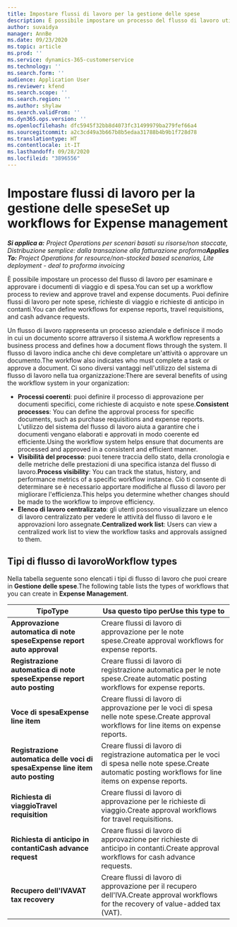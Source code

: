 ```yaml
---
title: Impostare flussi di lavoro per la gestione delle spese
description: È possibile impostare un processo del flusso di lavoro utilizzato per esaminare e approvare i documenti di viaggio e di spesa.
author: suvaidya
manager: AnnBe
ms.date: 09/23/2020
ms.topic: article
ms.prod: ''
ms.service: dynamics-365-customerservice
ms.technology: ''
ms.search.form: ''
audience: Application User
ms.reviewer: kfend
ms.search.scope: ''
ms.search.region: ''
ms.author: shylaw
ms.search.validFrom: ''
ms.dyn365.ops.version: ''
ms.openlocfilehash: dfc5945f32bb8d4073fc31499979ba279fef66a4
ms.sourcegitcommit: a2c3cd49a3b667b8b5edaa31788b4b9b1f728d78
ms.translationtype: HT
ms.contentlocale: it-IT
ms.lasthandoff: 09/28/2020
ms.locfileid: "3896556"
---
```

# <a name="set-up-workflows-for-expense-management"></a><span data-ttu-id="c28fd-103">Impostare flussi di lavoro per la gestione delle spese</span><span class="sxs-lookup"><span data-stu-id="c28fd-103">Set up workflows for Expense management</span></span>

<span data-ttu-id="c28fd-104">_**Si applica a:** Project Operations per scenari basati su risorse/non stoccate, Distribuzione semplice: dalla transazione alla fatturazione proforma_</span><span class="sxs-lookup"><span data-stu-id="c28fd-104">_**Applies To:** Project Operations for resource/non-stocked based scenarios, Lite deployment - deal to proforma invoicing_</span></span>

<span data-ttu-id="c28fd-105">È possibile impostare un processo del flusso di lavoro per esaminare e approvare i documenti di viaggio e di spesa.</span><span class="sxs-lookup"><span data-stu-id="c28fd-105">You can set up a workflow process to review and approve travel and expense documents.</span></span> <span data-ttu-id="c28fd-106">Puoi definire flussi di lavoro per note spese, richieste di viaggio e richieste di anticipo in contanti.</span><span class="sxs-lookup"><span data-stu-id="c28fd-106">You can define workflows for expense reports, travel requisitions, and cash advance requests.</span></span>

<span data-ttu-id="c28fd-107">Un flusso di lavoro rappresenta un processo aziendale e definisce il modo in cui un documento scorre attraverso il sistema.</span><span class="sxs-lookup"><span data-stu-id="c28fd-107">A workflow represents a business process and defines how a document flows through the system.</span></span> <span data-ttu-id="c28fd-108">Il flusso di lavoro indica anche chi deve completare un'attività o approvare un documento.</span><span class="sxs-lookup"><span data-stu-id="c28fd-108">The workflow also indicates who must complete a task or approve a document.</span></span> <span data-ttu-id="c28fd-109">Ci sono diversi vantaggi nell'utilizzo del sistema di flusso di lavoro nella tua organizzazione:</span><span class="sxs-lookup"><span data-stu-id="c28fd-109">There are several benefits of using the workflow system in your organization:</span></span>

- <span data-ttu-id="c28fd-110">**Processi coerenti**: puoi definire il processo di approvazione per documenti specifici, come richieste di acquisto e note spese.</span><span class="sxs-lookup"><span data-stu-id="c28fd-110">**Consistent processes**: You can define the approval process for specific documents, such as purchase requisitions and expense reports.</span></span> <span data-ttu-id="c28fd-111">L'utilizzo del sistema del flusso di lavoro aiuta a garantire che i documenti vengano elaborati e approvati in modo coerente ed efficiente.</span><span class="sxs-lookup"><span data-stu-id="c28fd-111">Using the workflow system helps ensure that documents are processed and approved in a consistent and efficient manner.</span></span>
- <span data-ttu-id="c28fd-112">**Visibilità del processo**: puoi tenere traccia dello stato, della cronologia e delle metriche delle prestazioni di una specifica istanza del flusso di lavoro.</span><span class="sxs-lookup"><span data-stu-id="c28fd-112">**Process visibility**: You can track the status, history, and performance metrics of a specific workflow instance.</span></span> <span data-ttu-id="c28fd-113">Ciò ti consente di determinare se è necessario apportare modifiche al flusso di lavoro per migliorare l'efficienza.</span><span class="sxs-lookup"><span data-stu-id="c28fd-113">This helps you determine whether changes should be made to the workflow to improve efficiency.</span></span>
- <span data-ttu-id="c28fd-114">**Elenco di lavoro centralizzato**: gli utenti possono visualizzare un elenco di lavoro centralizzato per vedere le attività del flusso di lavoro e le approvazioni loro assegnate.</span><span class="sxs-lookup"><span data-stu-id="c28fd-114">**Centralized work list**: Users can view a centralized work list to view the workflow tasks and approvals assigned to them.</span></span> 

## <a name="workflow-types"></a><span data-ttu-id="c28fd-115">Tipi di flusso di lavoro</span><span class="sxs-lookup"><span data-stu-id="c28fd-115">Workflow types</span></span>

<span data-ttu-id="c28fd-116">Nella tabella seguente sono elencati i tipi di flusso di lavoro che puoi creare in **Gestione delle spese**.</span><span class="sxs-lookup"><span data-stu-id="c28fd-116">The following table lists the types of workflows that you can create in **Expense Management**.</span></span>


|              <span data-ttu-id="c28fd-117"><strong>Tipo</strong></span><span class="sxs-lookup"><span data-stu-id="c28fd-117"><strong>Type</strong></span></span>              |                   <span data-ttu-id="c28fd-118"><strong>Usa questo tipo per</strong></span><span class="sxs-lookup"><span data-stu-id="c28fd-118"><strong>Use this type to</strong></span></span>                   |
|-------------------------------------------------|-----------------------------------------------------------------------|
|   <span data-ttu-id="c28fd-119"><strong>Approvazione automatica di note spese</strong></span><span class="sxs-lookup"><span data-stu-id="c28fd-119"><strong>Expense report auto approval</strong></span></span> |            <span data-ttu-id="c28fd-120">Creare flussi di lavoro di approvazione per le note spese.</span><span class="sxs-lookup"><span data-stu-id="c28fd-120">Create approval workflows for expense reports.</span></span>             |
|  <span data-ttu-id="c28fd-121"><strong>Registrazione automatica di note spese</strong></span><span class="sxs-lookup"><span data-stu-id="c28fd-121"><strong>Expense report auto posting</strong></span></span>   |        <span data-ttu-id="c28fd-122">Creare flussi di lavoro di registrazione automatica per le note spese.</span><span class="sxs-lookup"><span data-stu-id="c28fd-122">Create automatic posting workflows for expense reports.</span></span>        |
|       <span data-ttu-id="c28fd-123"><strong>Voce di spesa</strong></span><span class="sxs-lookup"><span data-stu-id="c28fd-123"><strong>Expense line item</strong></span></span>        |     <span data-ttu-id="c28fd-124">Creare flussi di lavoro di approvazione per le voci di spesa nelle note spese.</span><span class="sxs-lookup"><span data-stu-id="c28fd-124">Create approval workflows for line items on expense reports.</span></span>      |
| <span data-ttu-id="c28fd-125"><strong>Registrazione automatica delle voci di spesa</strong></span><span class="sxs-lookup"><span data-stu-id="c28fd-125"><strong>Expense line item auto posting</strong></span></span> | <span data-ttu-id="c28fd-126">Creare flussi di lavoro di registrazione automatica per le voci di spesa nelle note spese.</span><span class="sxs-lookup"><span data-stu-id="c28fd-126">Create automatic posting workflows for line items on expense reports.</span></span> |
|       <span data-ttu-id="c28fd-127"><strong>Richiesta di viaggio</strong></span><span class="sxs-lookup"><span data-stu-id="c28fd-127"><strong>Travel requisition</strong></span></span>       |          <span data-ttu-id="c28fd-128">Creare flussi di lavoro di approvazione per le richieste di viaggio.</span><span class="sxs-lookup"><span data-stu-id="c28fd-128">Create approval workflows for travel requisitions.</span></span>           |
|      <span data-ttu-id="c28fd-129"><strong>Richiesta di anticipo in contanti</strong></span><span class="sxs-lookup"><span data-stu-id="c28fd-129"><strong>Cash advance request</strong></span></span>      |         <span data-ttu-id="c28fd-130">Creare flussi di lavoro di approvazione per richieste di anticipo in contanti.</span><span class="sxs-lookup"><span data-stu-id="c28fd-130">Create approval workflows for cash advance requests.</span></span>          |
|        <span data-ttu-id="c28fd-131"><strong>Recupero dell'IVA</strong></span><span class="sxs-lookup"><span data-stu-id="c28fd-131"><strong>VAT tax recovery</strong></span></span>        | <span data-ttu-id="c28fd-132">Creare flussi di lavoro di approvazione per il recupero dell'IVA.</span><span class="sxs-lookup"><span data-stu-id="c28fd-132">Create approval workflows for the recovery of value-added tax (VAT).</span></span>  |
